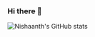 <!-- - 👋 Hi, I’m @nishaanthkanna
- 👀 I’m interested in ...
- 🌱 I’m currently learning ...
- 💞️ I’m looking to collaborate on ...
- 📫 How to reach me ... -->

<!---
nishaanthkanna/nishaanthkanna is a ✨ special ✨ repository because its `README.md` (this file) appears on your GitHub profile.
You can click the Preview link to take a look at your changes.
--->

### Hi there 👋

![Nishaanth's GitHub stats](https://github-readme-stats.vercel.app/api?username=nishaanthkannao&show_icons=true&theme=radical&hide=prs,issues,contribs)
